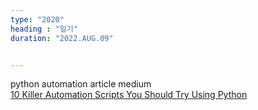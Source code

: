 ```yaml
---
type: "2020"
heading : "일기"
duration: "2022.AUG.09"


---
```

 
 python automation article medium  
 [10 Killer Automation Scripts You Should Try Using Python](https://medium.com/pythoneers/10-killer-automation-scripts-you-should-try-using-python-8d9ae153f3f0)
 